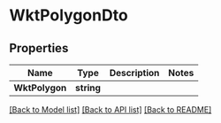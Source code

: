 # WktPolygonDto

## Properties

Name | Type | Description | Notes
------------ | ------------- | ------------- | -------------
**WktPolygon** | **string** |  | 

[[Back to Model list]](../README.md#documentation-for-models) [[Back to API list]](../README.md#documentation-for-api-endpoints) [[Back to README]](../README.md)



